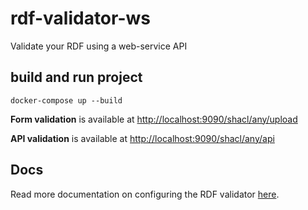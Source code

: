 # rdf-validator-ws

Validate your RDF using a web-service API

## build and run project

```
docker-compose up --build
```

**Form validation** is available at [http://localhost:9090/shacl/any/upload](http://localhost:9090/shacl/any/upload)

**API validation** is available at [http://localhost:9090/shacl/any/api](http://localhost:9090/shacl/any/api)

## Docs

Read more documentation on configuring the RDF validator [here](https://www.itb.ec.europa.eu/docs/guides/latest/validatingRDF/index.html).
